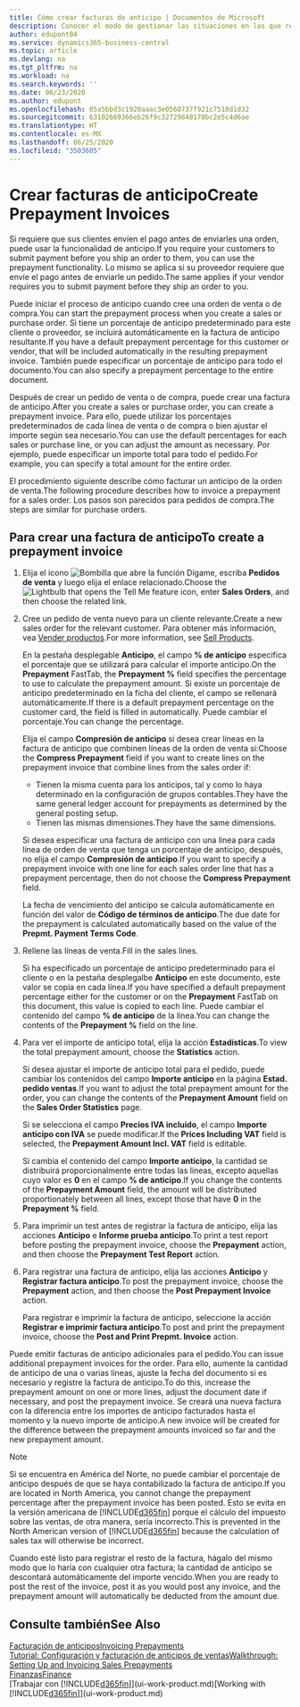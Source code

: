 ```yaml
---
title: Cómo crear facturas de anticipo | Documentos de Microsoft
description: Conocer el modo de gestionar las situaciones en las que requiere anticipo, o lo requiere el proveedor.
author: edupont04
ms.service: dynamics365-business-central
ms.topic: article
ms.devlang: na
ms.tgt_pltfrm: na
ms.workload: na
ms.search.keywords: ''
ms.date: 06/23/2020
ms.author: edupont
ms.openlocfilehash: 85a5bbd3c1920aaac3e0560737f921c7518d1d32
ms.sourcegitcommit: 63102669366eb26f9c32729848170bc2e5c4d6ae
ms.translationtype: HT
ms.contentlocale: es-MX
ms.lasthandoff: 06/25/2020
ms.locfileid: "3503605"
---
```

# <a name="create-prepayment-invoices"></a><span data-ttu-id="a3c4c-103">Crear facturas de anticipo</span><span class="sxs-lookup"><span data-stu-id="a3c4c-103">Create Prepayment Invoices</span></span>

<span data-ttu-id="a3c4c-104">Si requiere que sus clientes envíen el pago antes de enviarles una orden, puede usar la funcionalidad de anticipo.</span><span class="sxs-lookup"><span data-stu-id="a3c4c-104">If you require your customers to submit payment before you ship an order to them, you can use the prepayment functionality.</span></span> <span data-ttu-id="a3c4c-105">Lo mismo se aplica si su proveedor requiere que envíe el pago antes de enviarle un pedido.</span><span class="sxs-lookup"><span data-stu-id="a3c4c-105">The same applies if your vendor requires you to submit payment before they ship an order to you.</span></span>  

<span data-ttu-id="a3c4c-106">Puede iniciar el proceso de anticipo cuando cree una orden de venta o de compra.</span><span class="sxs-lookup"><span data-stu-id="a3c4c-106">You can start the prepayment process when you create a sales or purchase order.</span></span> <span data-ttu-id="a3c4c-107">Si tiene un porcentaje de anticipo predeterminado para este cliente o proveedor, se incluirá automáticamente en la factura de anticipo resultante.</span><span class="sxs-lookup"><span data-stu-id="a3c4c-107">If you have a default prepayment percentage for this customer or vendor, that will be included automatically in the resulting prepayment invoice.</span></span> <span data-ttu-id="a3c4c-108">También puede especificar un porcentaje de anticipo para todo el documento.</span><span class="sxs-lookup"><span data-stu-id="a3c4c-108">You can also specify a prepayment percentage to the entire document.</span></span>

<span data-ttu-id="a3c4c-109">Después de crear un pedido de venta o de compra, puede crear una factura de anticipo.</span><span class="sxs-lookup"><span data-stu-id="a3c4c-109">After you create a sales or purchase order, you can create a prepayment invoice.</span></span> <span data-ttu-id="a3c4c-110">Para ello, puede utilizar los porcentajes predeterminados de cada línea de venta o de compra o bien ajustar el importe según sea necesario.</span><span class="sxs-lookup"><span data-stu-id="a3c4c-110">You can use the default percentages for each sales or purchase line, or you can adjust the amount as necessary.</span></span> <span data-ttu-id="a3c4c-111">Por ejemplo, puede especificar un importe total para todo el pedido.</span><span class="sxs-lookup"><span data-stu-id="a3c4c-111">For example, you can specify a total amount for the entire order.</span></span>  

<span data-ttu-id="a3c4c-112">El procedimiento siguiente describe cómo facturar un anticipo de la orden de venta.</span><span class="sxs-lookup"><span data-stu-id="a3c4c-112">The following procedure describes how to invoice a prepayment for a sales order.</span></span> <span data-ttu-id="a3c4c-113">Los pasos son parecidos para pedidos de compra.</span><span class="sxs-lookup"><span data-stu-id="a3c4c-113">The steps are similar for purchase orders.</span></span>  

## <a name="to-create-a-prepayment-invoice"></a><span data-ttu-id="a3c4c-114">Para crear una factura de anticipo</span><span class="sxs-lookup"><span data-stu-id="a3c4c-114">To create a prepayment invoice</span></span>

1. <span data-ttu-id="a3c4c-115">Elija el icono ![Bombilla que abre la función Dígame](media/ui-search/search_small.png "Dígame qué desea hacer"), escriba **Pedidos de venta** y luego elija el enlace relacionado.</span><span class="sxs-lookup"><span data-stu-id="a3c4c-115">Choose the ![Lightbulb that opens the Tell Me feature](media/ui-search/search_small.png "Tell me what you want to do") icon, enter **Sales Orders**, and then choose the related link.</span></span>  
2. <span data-ttu-id="a3c4c-116">Cree un pedido de venta nuevo para un cliente relevante.</span><span class="sxs-lookup"><span data-stu-id="a3c4c-116">Create a new sales order for the relevant customer.</span></span> <span data-ttu-id="a3c4c-117">Para obtener más información, vea [Vender productos](sales-how-sell-products.md).</span><span class="sxs-lookup"><span data-stu-id="a3c4c-117">For more information, see [Sell Products](sales-how-sell-products.md).</span></span>  

    <span data-ttu-id="a3c4c-118">En la pestaña desplegable **Anticipo**, el campo **% de anticipo** especifica el porcentaje que se utilizará para calcular el importe anticipo.</span><span class="sxs-lookup"><span data-stu-id="a3c4c-118">On the **Prepayment** FastTab, the **Prepayment %** field specifies the percentage to use to calculate the prepayment amount.</span></span> <span data-ttu-id="a3c4c-119">Si existe un porcentaje de anticipo predeterminado en la ficha del cliente, el campo se rellenará automáticamente.</span><span class="sxs-lookup"><span data-stu-id="a3c4c-119">If there is a default prepayment percentage on the customer card, the field is filled in automatically.</span></span> <span data-ttu-id="a3c4c-120">Puede cambiar el porcentaje.</span><span class="sxs-lookup"><span data-stu-id="a3c4c-120">You can change the percentage.</span></span> <!--This percentage is applied to lines where the item on that line does not already specify a prepayment percentage. The prepayment percentage is only copied from the header to lines that do not copy the default prepayment percentage from the item.-->  

    <span data-ttu-id="a3c4c-121">Elija el campo **Compresión de anticipo** si desea crear líneas en la factura de anticipo que combinen líneas de la orden de venta si:</span><span class="sxs-lookup"><span data-stu-id="a3c4c-121">Choose the **Compress Prepayment** field if you want to create lines on the prepayment invoice that combine lines from the sales order if:</span></span>  

    - <span data-ttu-id="a3c4c-122">Tienen la misma cuenta para los anticipos, tal y como lo haya determinado en la configuración de grupos contables.</span><span class="sxs-lookup"><span data-stu-id="a3c4c-122">They have the same general ledger account for prepayments as determined by the general posting setup.</span></span>  
    - <span data-ttu-id="a3c4c-123">Tienen las mismas dimensiones.</span><span class="sxs-lookup"><span data-stu-id="a3c4c-123">They have the same dimensions.</span></span>  

    <span data-ttu-id="a3c4c-124">Si desea especificar una factura de anticipo con una línea para cada línea de orden de venta que tenga un porcentaje de anticipo, después, no elija el campo **Compresión de anticipo**.</span><span class="sxs-lookup"><span data-stu-id="a3c4c-124">If you want to specify a prepayment invoice with one line for each sales order line that has a prepayment percentage, then do not choose the **Compress Prepayment** field.</span></span>  

    <span data-ttu-id="a3c4c-125">La fecha de vencimiento del anticipo se calcula automáticamente en función del valor de **Código de términos de anticipo**.</span><span class="sxs-lookup"><span data-stu-id="a3c4c-125">The due date for the prepayment is calculated automatically based on the value of the **Prepmt. Payment Terms Code**.</span></span>

3. <span data-ttu-id="a3c4c-126">Rellene las líneas de venta.</span><span class="sxs-lookup"><span data-stu-id="a3c4c-126">Fill in the sales lines.</span></span>  

    <span data-ttu-id="a3c4c-127">Si ha especificado un porcentaje de anticipo predeterminado para el cliente o en la pestaña desplegalbe **Anticipo** en este documento, este valor se copia en cada línea.</span><span class="sxs-lookup"><span data-stu-id="a3c4c-127">If you have specified a default prepayment percentage either for the customer or on the **Prepayment** FastTab on this document, this value is copied to each line.</span></span> <span data-ttu-id="a3c4c-128">Puede cambiar el contenido del campo **% de anticipo** de la línea.</span><span class="sxs-lookup"><span data-stu-id="a3c4c-128">You can change the contents of the **Prepayment %** field on the line.</span></span>  

4. <span data-ttu-id="a3c4c-129">Para ver el importe de anticipo total, elija la acción **Estadísticas**.</span><span class="sxs-lookup"><span data-stu-id="a3c4c-129">To view the total prepayment amount, choose the **Statistics** action.</span></span>

    <span data-ttu-id="a3c4c-130">Si desea ajustar el importe de anticipo total para el pedido, puede cambiar los contenidos del campo **Importe anticipo** en la página **Estad. pedido ventas**.</span><span class="sxs-lookup"><span data-stu-id="a3c4c-130">If you want to adjust the total prepayment amount for the order, you can change the contents of the **Prepayment Amount** field on the **Sales Order Statistics** page.</span></span>  

    <span data-ttu-id="a3c4c-131">Si se selecciona el campo **Precios IVA incluido**, el campo **Importe anticipo con IVA** se puede modificar.</span><span class="sxs-lookup"><span data-stu-id="a3c4c-131">If the **Prices Including VAT** field is selected, the **Prepayment Amount Incl. VAT** field is editable.</span></span>  

    <span data-ttu-id="a3c4c-132">Si cambia el contenido del campo **Importe anticipo**, la cantidad se distribuirá proporcionalmente entre todas las líneas, excepto aquellas cuyo valor es **0** en el campo **% de anticipo**.</span><span class="sxs-lookup"><span data-stu-id="a3c4c-132">If you change the contents of the **Prepayment Amount** field, the amount will be distributed proportionately between all lines, except those that have **0** in the **Prepayment %** field.</span></span>  

5. <span data-ttu-id="a3c4c-133">Para imprimir un test antes de registrar la factura de anticipo, elija las acciones **Anticipo** e **Informe prueba anticipo**.</span><span class="sxs-lookup"><span data-stu-id="a3c4c-133">To print a test report before posting the prepayment invoice, choose the **Prepayment** action, and then choose the **Prepayment Test Report** action.</span></span>  
6. <span data-ttu-id="a3c4c-134">Para registrar una factura de anticipo, elija las acciones **Anticipo** y **Registrar factura anticipo**.</span><span class="sxs-lookup"><span data-stu-id="a3c4c-134">To post the prepayment invoice, choose the **Prepayment** action, and then choose the **Post Prepayment Invoice** action.</span></span>  

    <span data-ttu-id="a3c4c-135">Para registrar e imprimir la factura de anticipo, seleccione la acción **Registrar e imprimir factura anticipo**.</span><span class="sxs-lookup"><span data-stu-id="a3c4c-135">To post and print the prepayment invoice, choose the **Post and Print Prepmt. Invoice** action.</span></span>  

<span data-ttu-id="a3c4c-136">Puede emitir facturas de anticipo adicionales para el pedido.</span><span class="sxs-lookup"><span data-stu-id="a3c4c-136">You can issue additional prepayment invoices for the order.</span></span> <span data-ttu-id="a3c4c-137">Para ello, aumente la cantidad de anticipo de una o varias líneas, ajuste la fecha del documento si es necesario y registre la factura de anticipo.</span><span class="sxs-lookup"><span data-stu-id="a3c4c-137">To do this, increase the prepayment amount on one or more lines, adjust the document date if necessary, and post the prepayment invoice.</span></span> <span data-ttu-id="a3c4c-138">Se creará una nueva factura con la diferencia entre los importes de anticipo facturados hasta el momento y la nuevo importe de anticipo.</span><span class="sxs-lookup"><span data-stu-id="a3c4c-138">A new invoice will be created for the difference between the prepayment amounts invoiced so far and the new prepayment amount.</span></span>  

> [!NOTE]  
> <span data-ttu-id="a3c4c-139">Si se encuentra en América del Norte, no puede cambiar el porcentaje de anticipo después de que se haya contabilizado la factura de anticipo.</span><span class="sxs-lookup"><span data-stu-id="a3c4c-139">If you are located in North America, you cannot change the prepayment percentage after the prepayment invoice has been posted.</span></span> <span data-ttu-id="a3c4c-140">Esto se evita en la versión americana de [!INCLUDE[d365fin](includes/d365fin_md.md)] porque el cálculo del impuesto sobre las ventas, de otra manera, sería incorrecto.</span><span class="sxs-lookup"><span data-stu-id="a3c4c-140">This is prevented in the North American version of [!INCLUDE[d365fin](includes/d365fin_md.md)] because the calculation of sales tax will otherwise be incorrect.</span></span>  

 <span data-ttu-id="a3c4c-141">Cuando esté listo para registrar el resto de la factura, hágalo del mismo modo que lo haría con cualquier otra factura; la cantidad de anticipo se descontará automáticamente del importe vencido.</span><span class="sxs-lookup"><span data-stu-id="a3c4c-141">When you are ready to post the rest of the invoice, post it as you would post any invoice, and the prepayment amount will automatically be deducted from the amount due.</span></span>  

## <a name="see-also"></a><span data-ttu-id="a3c4c-142">Consulte también</span><span class="sxs-lookup"><span data-stu-id="a3c4c-142">See Also</span></span>

[<span data-ttu-id="a3c4c-143">Facturación de anticipos</span><span class="sxs-lookup"><span data-stu-id="a3c4c-143">Invoicing Prepayments</span></span>](finance-invoice-prepayments.md)  
[<span data-ttu-id="a3c4c-144">Tutorial: Configuración y facturación de anticipos de ventas</span><span class="sxs-lookup"><span data-stu-id="a3c4c-144">Walkthrough: Setting Up and Invoicing Sales Prepayments</span></span>](walkthrough-setting-up-and-invoicing-sales-prepayments.md)  
[<span data-ttu-id="a3c4c-145">Finanzas</span><span class="sxs-lookup"><span data-stu-id="a3c4c-145">Finance</span></span>](finance.md)  
<span data-ttu-id="a3c4c-146">[Trabajar con [!INCLUDE[d365fin](includes/d365fin_md.md)]](ui-work-product.md)</span><span class="sxs-lookup"><span data-stu-id="a3c4c-146">[Working with [!INCLUDE[d365fin](includes/d365fin_md.md)]](ui-work-product.md)</span></span>
